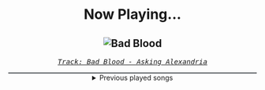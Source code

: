 <div align="center"> 
<h1>Now Playing...</h1>

![Bad Blood](https://i.scdn.co/image/ab67616d00001e0246dad6ad55b4583bfd8998cc)
--
_<samp><a href="https://open.spotify.com/track/4vxKgrJWqqIJm7XNwjYxZT">Track: Bad Blood - Asking Alexandria</a></samp>_

<div style="border: 1px #4B5054 solid"></div>
<details>
  <summary>
    Previous played songs
  </summary>
  <table>
    <thead>
      <tr>
        <th>
          Artist
        </th>
        <th>
          Song
        </th>
        <th>
          Link
        </th>
      </tr>
    </thead>
    <tbody>
      <tr><td>Asking Alexandria</td><td>Bad Blood</td><td><a href="https://open.spotify.com/track/4vxKgrJWqqIJm7XNwjYxZT">https://open.spotify.com/track/4vxKgrJWqqIJm7XNwjYxZT</a></td></tr><tr><td>Electric Callboy</td><td>Everytime We Touch - TEKKNO Version</td><td><a href="https://open.spotify.com/track/1RQ50jZIxLYHd09bGo5jWk">https://open.spotify.com/track/1RQ50jZIxLYHd09bGo5jWk</a></td></tr><tr><td>Harper</td><td>Weight Of The World (feat. We Came As Romans & Brand Of Sacrifice)</td><td><a href="https://open.spotify.com/track/3q9ZMDGbCBKQ7rfChHolXO">https://open.spotify.com/track/3q9ZMDGbCBKQ7rfChHolXO</a></td></tr><tr><td>Daedric</td><td>Sepulchre</td><td><a href="https://open.spotify.com/track/0o3UrWoRBAUi3su7ReCDQ2">https://open.spotify.com/track/0o3UrWoRBAUi3su7ReCDQ2</a></td></tr><tr><td>Fury Weekend</td><td>Maria Magdalena (feat. King Protea)</td><td><a href="https://open.spotify.com/track/0H2hWjUILjz7GMCvBHfwcV">https://open.spotify.com/track/0H2hWjUILjz7GMCvBHfwcV</a></td></tr><tr><td>The Browning</td><td>Chaos Reigns - The Algorithm Remix</td><td><a href="https://open.spotify.com/track/0R0T4qr1eEeSZLSKUcwEFk">https://open.spotify.com/track/0R0T4qr1eEeSZLSKUcwEFk</a></td></tr><tr><td>The Anix</td><td>Spit You Out</td><td><a href="https://open.spotify.com/track/0OUi4S8qt8B8SU4TbWWQxa">https://open.spotify.com/track/0OUi4S8qt8B8SU4TbWWQxa</a></td></tr><tr><td>STARSET</td><td>INFECTED</td><td><a href="https://open.spotify.com/track/0gJPHCF06ON7FKzzNqB2hf">https://open.spotify.com/track/0gJPHCF06ON7FKzzNqB2hf</a></td></tr><tr><td>The Anix</td><td>This Game - 2008</td><td><a href="https://open.spotify.com/track/4JgzVBm9pg1Vc4g0UWZt50">https://open.spotify.com/track/4JgzVBm9pg1Vc4g0UWZt50</a></td></tr><tr><td>Voicians</td><td>Venomous</td><td><a href="https://open.spotify.com/track/3SCWINvJaMVkYUYItkPFRw">https://open.spotify.com/track/3SCWINvJaMVkYUYItkPFRw</a></td></tr><tr><td>Daedric</td><td>Alchemy</td><td><a href="https://open.spotify.com/track/5JzMjqozNY8Sofcqwva9qX">https://open.spotify.com/track/5JzMjqozNY8Sofcqwva9qX</a></td></tr><tr><td>Fury Weekend</td><td>Automatic Love</td><td><a href="https://open.spotify.com/track/3OnWZAEtUnrM6B0IQfPDUk">https://open.spotify.com/track/3OnWZAEtUnrM6B0IQfPDUk</a></td></tr><tr><td>Circle of Dust</td><td>Regressor - Battlejuice Remix</td><td><a href="https://open.spotify.com/track/1tnsH5XLC5eRKlZgbPC3QD">https://open.spotify.com/track/1tnsH5XLC5eRKlZgbPC3QD</a></td></tr><tr><td>STARSET</td><td>ECHO</td><td><a href="https://open.spotify.com/track/47pmY6tTSpUV8gfj7Aqoe8">https://open.spotify.com/track/47pmY6tTSpUV8gfj7Aqoe8</a></td></tr><tr><td>Andromida</td><td>Abandon (feat. Daedric)</td><td><a href="https://open.spotify.com/track/3ZyhTnbok2oEhjfBZZwxLs">https://open.spotify.com/track/3ZyhTnbok2oEhjfBZZwxLs</a></td></tr><tr><td>The Browning</td><td>Fearless - Daedric Remix</td><td><a href="https://open.spotify.com/track/7M5wLCMN2UcMoXsEfC18w8">https://open.spotify.com/track/7M5wLCMN2UcMoXsEfC18w8</a></td></tr><tr><td>Dance With the Dead</td><td>Hex</td><td><a href="https://open.spotify.com/track/4YPrCV5t9OykPyoI1xSxnR">https://open.spotify.com/track/4YPrCV5t9OykPyoI1xSxnR</a></td></tr><tr><td>Blue Stahli</td><td>One Last Breath</td><td><a href="https://open.spotify.com/track/2OdHfPyOEGrS9jI2dBexKL">https://open.spotify.com/track/2OdHfPyOEGrS9jI2dBexKL</a></td></tr><tr><td>Celldweller</td><td>IRIA - Demo</td><td><a href="https://open.spotify.com/track/1BSfq2Qo8eyk1zxRfEN8OW">https://open.spotify.com/track/1BSfq2Qo8eyk1zxRfEN8OW</a></td></tr><tr><td>Dayseeker</td><td>Sleeptalk</td><td><a href="https://open.spotify.com/track/53Ssvy5Rww0BPTtOw375zW">https://open.spotify.com/track/53Ssvy5Rww0BPTtOw375zW</a></td></tr>
    </tbody>
  </table>
</details>

</div>
